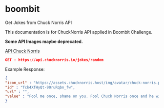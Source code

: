 # boombit
Get Jokes from Chuck Norris API

This documentation is for ChuckNorris API applied in Boombit Challenge.

**Some API Images maybe deprecated.**

[API Chuck Norris](https://api.chucknorris.io)

```json
GET : https://api.chucknorris.io/jokes/random
```

Example Response:

```json
{
"icon_url" : "https://assets.chucknorris.host/img/avatar/chuck-norris.png",
"id" : "Tck4XfHyQt-90ruRqbn_fw",
"url" : "",
"value" : "Fool me once, shame on you. Fool Chuck Norris once and he will roundhouse you in the face."
}
```
